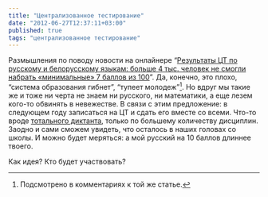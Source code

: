 ```yaml
---
title: "Централизованное тестирование"
date: "2012-06-27T12:37:11+03:00"
published: true
tags: "централизованное тестирование"
---
```


Размышления по поводу новости на онлайнере “[Результаты ЦТ по русскому и белорусскому языкам: больше 4 тыс. человек
не смогли набрать «минимальные» 7 баллов из 100](http://dengi.onliner.by/2012/06/27/ct-2/)”. Да, конечно, это плохо,
“система образования гибнет”, “тупеет молодеж”[^1]. Но вдруг мы такие же и тоже ни черта не знаем ни русского,
ни математики, а еще лезем кого-то обвинять в невежестве. В связи с этим предложение: в следующем году записаться на ЦТ
и сдать его вместе со всеми. Что-то вроде [тотального диктанта](http://totaldict.ru/), только по большему количеству
дисциплин. Заодно и сами сможем увидеть, что осталось в наших головах со школы. И можно будет меряться: а мой русский
на 10 баллов длиннее твоего.

Как идея? Кто будет участвовать?

[^1]: Подсмотрено в комментариях к той же статье.
